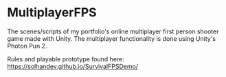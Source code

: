 # MultiplayerFPS

The scenes/scripts of my portfolio's online multiplayer first person shooter game made with Unity. The multiplayer functionality is done using Unity's Photon Pun 2. 

Rules and playable prototype found here: https://solhandev.github.io/SurvivalFPSDemo/
